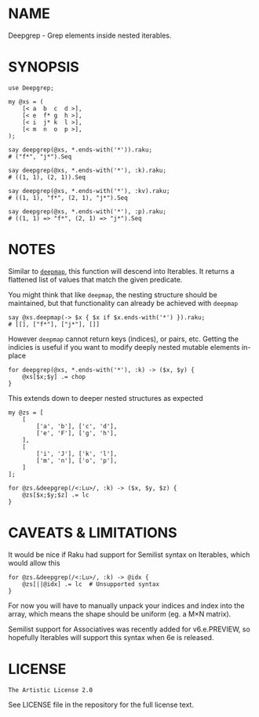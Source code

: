 NAME
====

Deepgrep - Grep elements inside nested iterables.

SYNOPSIS
========

```perl6
use Deepgrep;

my @xs = (
    [< a  b  c  d >],
    [< e  f* g  h >],
    [< i  j* k  l >],
    [< m  n  o  p >],
);

say deepgrep(@xs, *.ends-with('*')).raku;
# ("f*", "j*").Seq

say deepgrep(@xs, *.ends-with('*'), :k).raku;
# ((1, 1), (2, 1)).Seq

say deepgrep(@xs, *.ends-with('*'), :kv).raku;
# ((1, 1), "f*", (2, 1), "j*").Seq

say deepgrep(@xs, *.ends-with('*'), :p).raku;
# ((1, 1) => "f*", (2, 1) => "j*").Seq
```
    
NOTES
=====

Similar to [`deepmap`](https://docs.raku.org/routine/deepmap), this function will descend into Iterables. It returns a flattened list of values that match the given predicate.

You might think that like `deepmap`, the nesting structure should be maintained, but that functionality can already be achieved with `deepmap`

```perl6
say @xs.deepmap(-> $x { $x if $x.ends-with('*') }).raku;
# [[], ["f*"], ["j*"], []]
```

However `deepmap` cannot return keys (indices), or pairs, etc. Getting the indicies is useful if you want to modify deeply nested mutable elements in-place

```perl6
for deepgrep(@xs, *.ends-with('*'), :k) -> ($x, $y) {
    @xs[$x;$y] .= chop
}
```

This extends down to deeper nested structures as expected

```perl6
my @zs = [
    [
        ['a', 'b'], ['c', 'd'],
        ['e', 'F'], ['g', 'h'],
    ],
    [
        ['i', 'J'], ['k', 'l'],
        ['m', 'n'], ['o', 'p'],
    ]
];

for @zs.&deepgrep(/<:Lu>/, :k) -> ($x, $y, $z) {
    @zs[$x;$y;$z] .= lc
}
```

CAVEATS & LIMITATIONS
=====================

It would be nice if Raku had support for Semilist syntax on Iterables, which would allow this

```perl6
for @zs.&deepgrep(/<:Lu>/, :k) -> @idx {
    @zs[||@idx] .= lc  # Unsupported syntax
}
```

For now you will have to manually unpack your indices and index into the array, which means the shape should be uniform (eg. a M×N matrix).

Semilist support for Associatives was recently added for v6.e.PREVIEW, so hopefully Iterables will support this syntax when 6e is released.

LICENSE
=======

    The Artistic License 2.0

See LICENSE file in the repository for the full license text.
